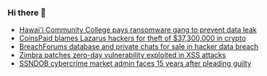 ### Hi there 👋

<!--START_SECTION:feed-->
* [Hawai'i Community College pays ransomware gang to prevent data leak](https://www.bleepingcomputer.com/news/security/hawaii-community-college-pays-ransomware-gang-to-prevent-data-leak/)
* [CoinsPaid blames Lazarus hackers for theft of $37,300,000 in crypto](https://www.bleepingcomputer.com/news/security/coinspaid-blames-lazarus-hackers-for-theft-of-37-300-000-in-crypto/)
* [BreachForums database and private chats for sale in hacker data breach](https://www.bleepingcomputer.com/news/security/breachforums-database-and-private-chats-for-sale-in-hacker-data-breach/)
* [Zimbra patches zero-day vulnerability exploited in XSS attacks](https://www.bleepingcomputer.com/news/security/zimbra-patches-zero-day-vulnerability-exploited-in-xss-attacks/)
* [SSNDOB cybercrime market admin faces 15 years after pleading guilty](https://www.bleepingcomputer.com/news/security/ssndob-cybercrime-market-admin-faces-15-years-after-pleading-guilty/)
<!--END_SECTION:feed-->

<!--
**frankenk/frankenk** is a ✨ _special_ ✨ repository because its `README.md` (this file) appears on your GitHub profile.

Here are some ideas to get you started:

- 🔭 I’m currently working on ...
- 🌱 I’m currently learning ...
- 👯 I’m looking to collaborate on ...
- 🤔 I’m looking for help with ...
- 💬 Ask me about ...
- 📫 How to reach me: ...
- 😄 Pronouns: ...
- ⚡ Fun fact: ...
-->



